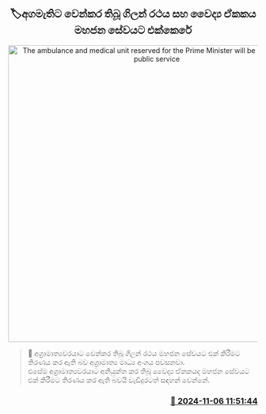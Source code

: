 <p align='center'><b><h2 align='center' title='The ambulance and medical unit reserved for the Prime Minister will be added to the public service'>🏷අගමැතිට වෙන්කර තිබූ ගිලන් රථ​ය සහ වෛද්‍ය ඒකකය මහජන සේවයට එක්කෙරේ</h2></b></p>
<p align='center'><img src='https://helakuru.sgp1.cdn.digitaloceanspaces.com/esana/images/lib/ambulance-archived.jpg' width='600' alt='The ambulance and medical unit reserved for the Prime Minister will be added to the public service'></p>

>📝 අග්‍රාමාත්‍යවරයාට වෙන්කර තිබූ ගිලන් රථය මහජන සේවයට එක් කිරීමට තිරණය කර ඇති බව අග්‍රාමාත්‍ය මාධ්‍ය අංශය පවසනවා.<br>එසේම අග්‍රාමාත්‍යවරයාට අනියුක්ත කර තිබූ වෛද්‍ය ඒකකයද මහජන සේවයට එක් කිරීමට තිරණය කර ඇති බවයි වැඩිදුරටත් සඳහන් වෙන්නේ.<br>

<h3 align='right'><a href='https://www.helakuru.lk/esana/p/104796/'>📅 2024-11-06 11:51:44</a></h3>
